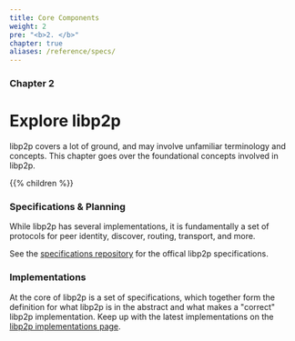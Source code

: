 ```yaml
---
title: Core Components
weight: 2
pre: "<b>2. </b>"
chapter: true
aliases: /reference/specs/
---
```


### Chapter 2

# Explore libp2p

libp2p covers a lot of ground, and may involve unfamiliar terminology and concepts.
This chapter goes over the foundational concepts involved in libp2p.

{{% children %}}

### Specifications & Planning

While libp2p has several implementations, it is fundamentally a set of protocols for 
peer identity, discover, routing, transport, and more.

See the [specifications repository](https://github.com/libp2p/specs) for the offical libp2p specifications.

### Implementations

At the core of libp2p is a set of specifications, which together 
form the definition for what libp2p is in the abstract and what makes a "correct" libp2p 
implementation. Keep up with the latest implementations on the 
[libp2p implementations page](https://libp2p.io/implementations/).

